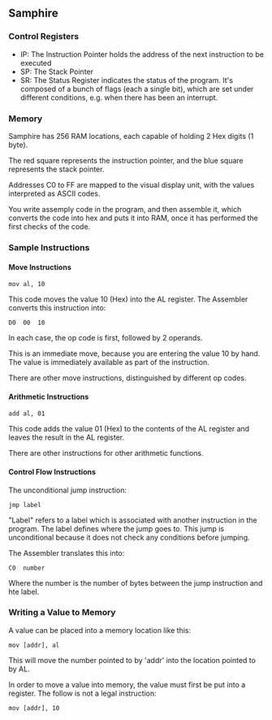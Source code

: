 ## Samphire

### Control Registers

* IP: The Instruction Pointer holds the address of the next instruction to be executed
* SP: The Stack Pointer
* SR: The Status Register indicates the status of the program. It's composed of a bunch of flags (each a single bit), which are set under different conditions, e.g. when there has been an interrupt.

### Memory

Samphire has 256 RAM locations, each capable of holding 2 Hex digits (1 byte).

The red square represents the instruction pointer, and the blue square represents the stack pointer.

Addresses C0 to FF are mapped to the visual display unit, with the values interpreted as ASCII codes.

You write assemply code in the program, and then assemble it, which converts the code into hex and puts it into RAM, once it has performed the first checks of the code.

### Sample Instructions

#### Move Instructions

	mov al, 10
	
This code moves the value 10 (Hex) into the AL register. The Assembler converts this instruction into:

	D0	00	10
	
In each case, the op code is first, followed by 2 operands.

This is an immediate move, because you are entering the value 10 by hand. The value is immediately available as part of the instruction.

There are other move instructions, distinguished by different op codes.

#### Arithmetic Instructions

	add al, 01
	
This code adds the value 01 (Hex) to the contents of the AL register and leaves the result in the AL register.

There are other instructions for other arithmetic functions.

#### Control Flow Instructions

The unconditional jump instruction:

	jmp label
	
"Label" refers to a label which is associated with another instruction in the program. The label defines where the jump goes to. This jump is unconditional because it does not check any conditions before jumping.

The Assembler translates this into:

	C0	number
	
Where the number is the number of bytes between the jump instruction and hte label.

### Writing a Value to Memory

A value can be placed into a memory location like this:

	mov [addr], al
	
This will move the number pointed to by 'addr' into the location pointed to by AL.

In order to move a value into memory, the value must first be put into a register. The follow is not a legal instruction:

	mov [addr], 10